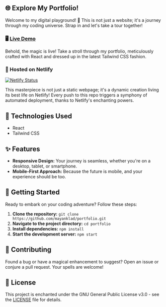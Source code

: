 ## 🌐 Explore My Portfolio!

Welcome to my digital playground! 🚀 This is not just a website; it's a journey through my coding universe. Strap in and let's take a tour together!

### 🖥️ [Live Demo](https://mayanklad.netlify.app/)

Behold, the magic is live! Take a stroll through my portfolio, meticulously crafted with React and dressed up in the latest Tailwind CSS fashion.

### 🚀 Hosted on Netlify

[![Netlify Status](https://api.netlify.com/api/v1/badges/b1d785fe-0947-4dc4-9456-346a6c9b5b14/deploy-status)](https://app.netlify.com/sites/mayanklad/deploys)

This masterpiece is not just a static webpage; it's a dynamic creation living its best life on Netlify! Every push to this repo triggers a symphony of automated deployment, thanks to Netlify's enchanting powers.

## 🔧 Technologies Used

- React
- Tailwind CSS

## ✨ Features

- **Responsive Design:** Your journey is seamless, whether you're on a desktop, tablet, or smartphone.
- **Mobile-First Approach:** Because the future is mobile, and your experience should be too.

## 🚀 Getting Started

Ready to embark on your coding adventure? Follow these steps:

1. **Clone the repository:** `git clone https://github.com/mayanklad/portfolio.git`
2. **Navigate to the project directory:** `cd portfolio`
3. **Install dependencies:** `npm install`
4. **Start the development server:** `npm start`

## 🤝 Contributing

Found a bug or have a magical enhancement to suggest? Open an issue or conjure a pull request. Your spells are welcome!

## 📜 License

This project is enchanted under the GNU General Public License v3.0 - see the [LICENSE](LICENSE) file for details.
